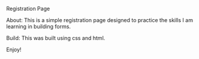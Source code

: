 Registration Page

About: This is a simple registration page designed to practice the skills I am learning in building forms. 

Build: This was built using css and html.

Enjoy!